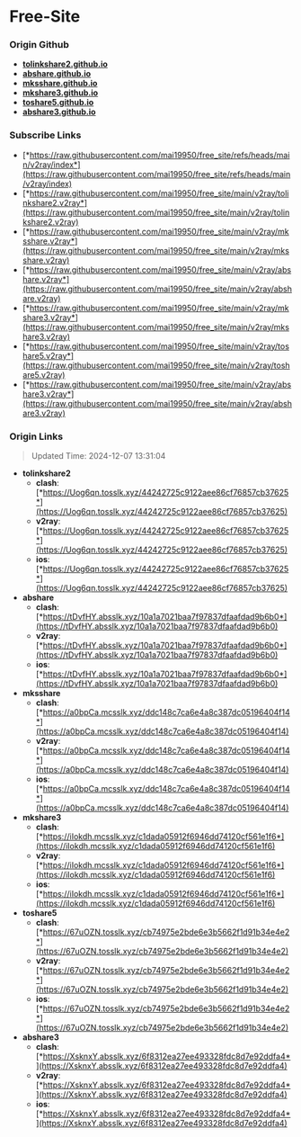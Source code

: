 # Free-Site

### Origin Github

- [**tolinkshare2.github.io**](https://github.com/tolinkshare2/tolinkshare2.github.io)
- [**abshare.github.io**](https://github.com/abshare/abshare.github.io)
- [**mksshare.github.io**](https://github.com/mksshare/mksshare.github.io)
- [**mkshare3.github.io**](https://github.com/mkshare3/mkshare3.github.io)
- [**toshare5.github.io**](https://github.com/toshare5/toshare5.github.io)
- [**abshare3.github.io**](https://github.com/abshare3/abshare3.github.io)

### Subscribe Links

- [*https://raw.githubusercontent.com/mai19950/free_site/refs/heads/main/v2ray/index*](https://raw.githubusercontent.com/mai19950/free_site/refs/heads/main/v2ray/index)
- [*https://raw.githubusercontent.com/mai19950/free_site/main/v2ray/tolinkshare2.v2ray*](https://raw.githubusercontent.com/mai19950/free_site/main/v2ray/tolinkshare2.v2ray)
- [*https://raw.githubusercontent.com/mai19950/free_site/main/v2ray/mksshare.v2ray*](https://raw.githubusercontent.com/mai19950/free_site/main/v2ray/mksshare.v2ray)
- [*https://raw.githubusercontent.com/mai19950/free_site/main/v2ray/abshare.v2ray*](https://raw.githubusercontent.com/mai19950/free_site/main/v2ray/abshare.v2ray)
- [*https://raw.githubusercontent.com/mai19950/free_site/main/v2ray/mkshare3.v2ray*](https://raw.githubusercontent.com/mai19950/free_site/main/v2ray/mkshare3.v2ray)
- [*https://raw.githubusercontent.com/mai19950/free_site/main/v2ray/toshare5.v2ray*](https://raw.githubusercontent.com/mai19950/free_site/main/v2ray/toshare5.v2ray)
- [*https://raw.githubusercontent.com/mai19950/free_site/main/v2ray/abshare3.v2ray*](https://raw.githubusercontent.com/mai19950/free_site/main/v2ray/abshare3.v2ray)

### Origin Links

> Updated Time: 2024-12-07 13:31:04

- **tolinkshare2**
  - **clash**: [*https://Uog6qn.tosslk.xyz/44242725c9122aee86cf76857cb37625*](https://Uog6qn.tosslk.xyz/44242725c9122aee86cf76857cb37625)
  - **v2ray**: [*https://Uog6qn.tosslk.xyz/44242725c9122aee86cf76857cb37625*](https://Uog6qn.tosslk.xyz/44242725c9122aee86cf76857cb37625)
  - **ios**: [*https://Uog6qn.tosslk.xyz/44242725c9122aee86cf76857cb37625*](https://Uog6qn.tosslk.xyz/44242725c9122aee86cf76857cb37625)
- **abshare**
  - **clash**: [*https://tDvfHY.absslk.xyz/10a1a7021baa7f97837dfaafdad9b6b0*](https://tDvfHY.absslk.xyz/10a1a7021baa7f97837dfaafdad9b6b0)
  - **v2ray**: [*https://tDvfHY.absslk.xyz/10a1a7021baa7f97837dfaafdad9b6b0*](https://tDvfHY.absslk.xyz/10a1a7021baa7f97837dfaafdad9b6b0)
  - **ios**: [*https://tDvfHY.absslk.xyz/10a1a7021baa7f97837dfaafdad9b6b0*](https://tDvfHY.absslk.xyz/10a1a7021baa7f97837dfaafdad9b6b0)
- **mksshare**
  - **clash**: [*https://a0bpCa.mcsslk.xyz/ddc148c7ca6e4a8c387dc05196404f14*](https://a0bpCa.mcsslk.xyz/ddc148c7ca6e4a8c387dc05196404f14)
  - **v2ray**: [*https://a0bpCa.mcsslk.xyz/ddc148c7ca6e4a8c387dc05196404f14*](https://a0bpCa.mcsslk.xyz/ddc148c7ca6e4a8c387dc05196404f14)
  - **ios**: [*https://a0bpCa.mcsslk.xyz/ddc148c7ca6e4a8c387dc05196404f14*](https://a0bpCa.mcsslk.xyz/ddc148c7ca6e4a8c387dc05196404f14)
- **mkshare3**
  - **clash**: [*https://iIokdh.mcsslk.xyz/c1dada05912f6946dd74120cf561e1f6*](https://iIokdh.mcsslk.xyz/c1dada05912f6946dd74120cf561e1f6)
  - **v2ray**: [*https://iIokdh.mcsslk.xyz/c1dada05912f6946dd74120cf561e1f6*](https://iIokdh.mcsslk.xyz/c1dada05912f6946dd74120cf561e1f6)
  - **ios**: [*https://iIokdh.mcsslk.xyz/c1dada05912f6946dd74120cf561e1f6*](https://iIokdh.mcsslk.xyz/c1dada05912f6946dd74120cf561e1f6)
- **toshare5**
  - **clash**: [*https://67uOZN.tosslk.xyz/cb74975e2bde6e3b5662f1d91b34e4e2*](https://67uOZN.tosslk.xyz/cb74975e2bde6e3b5662f1d91b34e4e2)
  - **v2ray**: [*https://67uOZN.tosslk.xyz/cb74975e2bde6e3b5662f1d91b34e4e2*](https://67uOZN.tosslk.xyz/cb74975e2bde6e3b5662f1d91b34e4e2)
  - **ios**: [*https://67uOZN.tosslk.xyz/cb74975e2bde6e3b5662f1d91b34e4e2*](https://67uOZN.tosslk.xyz/cb74975e2bde6e3b5662f1d91b34e4e2)
- **abshare3**
  - **clash**: [*https://XsknxY.absslk.xyz/6f8312ea27ee493328fdc8d7e92ddfa4*](https://XsknxY.absslk.xyz/6f8312ea27ee493328fdc8d7e92ddfa4)
  - **v2ray**: [*https://XsknxY.absslk.xyz/6f8312ea27ee493328fdc8d7e92ddfa4*](https://XsknxY.absslk.xyz/6f8312ea27ee493328fdc8d7e92ddfa4)
  - **ios**: [*https://XsknxY.absslk.xyz/6f8312ea27ee493328fdc8d7e92ddfa4*](https://XsknxY.absslk.xyz/6f8312ea27ee493328fdc8d7e92ddfa4)
